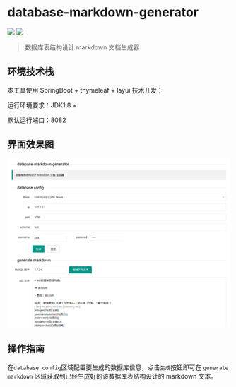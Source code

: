 # database-markdown-generator

 [![](https://img.shields.io/badge/Author-woodwhales-green.svg)](https://woodwhales.github.io/) ![](https://img.shields.io/badge/License-GPL%203.0-orange.svg)

> 数据库表结构设计 markdown 文档生成器

## 环境技术栈

本工具使用 SpringBoot + thymeleaf + layui 技术开发：

运行环境要求：JDK1.8 +

默认运行端口：8082

## 界面效果图

![](https://raw.githubusercontent.com/woodwhales/database-markdown-generator/master/doc/images/index.png)

## 操作指南

在`database config`区域配置要生成的数据库信息，点击`生成`按钮即可在 ` generate markdown ` 区域获取到已经生成好的该数据库表结构设计的 markdown 文本。